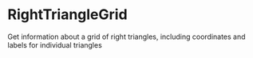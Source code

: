 # RightTriangleGrid
Get information about a grid of right triangles, including coordinates and labels for individual triangles
